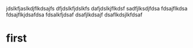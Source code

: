 

jdslkfjaslkdjflkdsajfs
dfjdslkfjdslkfs
dafjdslkjflkdsf
sadfjlksdjfdsa
fdsajflkdsa
fdsajflkjdsafdsa
fdsalkfjdsaf
dsafjlkdsajf
dsaflkdsjlkfdsaf
# first
